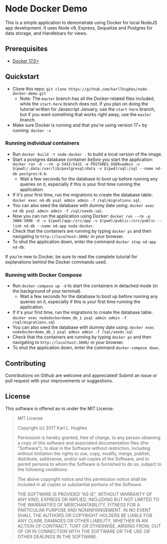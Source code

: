 # Node Docker Demo

This is a simple application to demonstrate using Docker for local NodeJS app development. It uses Node v9, Express, Sequelize and Postgres for data storage, and Handlebars for views.

## Prerequisites

- [Docker 17.0+](https://docker.com)

## Quickstart

- Clone this repo: `git clone https://github.com/karllhughes/node-docker-demo.git`
  - Note: The `master` branch has all the Docker-related files included, while the `start-here` branch does not. If you plan on doing the tutorial written for Javascript January, use the `start-here` branch, but if you want something that works right away, use the `master` branch.
- Make sure Docker is running and that you're using version 17+ by running: `docker -v`

### Running individual containers

- Run `docker build -t node-docker .` to build a local version of the image.
- Start a postgres database container _before_ you start the application: `docker run -d --rm -p 5432:5432 -e POSTGRES_USER=admin -v $(pwd)/.data:/var/lib/postgresql/data -v $(pwd)/sql:/sql --name nd-db postgres:9.6`.
  - Wait a few seconds for the database to boot up before running any queries on it, especially if this is your first time running the application.
- If it's your first time, run the migrations to create the database table: `docker exec nd-db psql admin admin -f /sql/migrations.sql`.
- You can also seed the database with dummy date using: `docker exec nd-db psql admin admin -f /sql/seeds.sql`.
- Now you can run the application using Docker: `docker run --rm -p 3000:3000 -d -v $(pwd)/app:/src/app -v $(pwd)/public:/src/public --link nd-db --name nd-app node-docker`.
- Check that the containers are running by typing `docker ps` and then navigating to `http://localhost:3000/` in your browser.
- To shut the application down, enter the command `docker stop nd-app nd-db`.

If you're new to Docker, be sure to read the complete tutorial for explanations behind the Docker commands used.

### Running with Docker Compose

- Run `docker-compose up -d` to start the containers in detached mode (in the background of your terminal).
  - Wait a few seconds for the database to boot up before running any queries on it, especially if this is your first time running the application.
- If it's your first time, run the migrations to create the database table: `docker exec nodedockerdemo_db_1 psql admin admin -f /sql/migrations.sql`
- You can also seed the database with dummy date using: `docker exec nodedockerdemo_db_1 psql admin admin -f /sql/seeds.sql`
- Check that the containers are running by typing `docker ps` and then navigating to `http://localhost:3000/` in your browser.
- To shut the application down, enter the command `docker-compose down`.

## Contributing

Contributions on Github are welcome and appreciated! Submit an issue or pull request with your improvements or suggestions.

## License

This software is offered as-is under the MIT License:

> MIT License
> 
> Copyright (c) 2017 Karl L. Hughes
> 
> Permission is hereby granted, free of charge, to any person obtaining a copy
of this software and associated documentation files (the "Software"), to deal
in the Software without restriction, including without limitation the rights
to use, copy, modify, merge, publish, distribute, sublicense, and/or sell
copies of the Software, and to permit persons to whom the Software is
furnished to do so, subject to the following conditions:
> 
> The above copyright notice and this permission notice shall be included in all
copies or substantial portions of the Software.
> 
> THE SOFTWARE IS PROVIDED "AS IS", WITHOUT WARRANTY OF ANY KIND, EXPRESS OR
IMPLIED, INCLUDING BUT NOT LIMITED TO THE WARRANTIES OF MERCHANTABILITY,
FITNESS FOR A PARTICULAR PURPOSE AND NONINFRINGEMENT. IN NO EVENT SHALL THE
AUTHORS OR COPYRIGHT HOLDERS BE LIABLE FOR ANY CLAIM, DAMAGES OR OTHER
LIABILITY, WHETHER IN AN ACTION OF CONTRACT, TORT OR OTHERWISE, ARISING FROM,
OUT OF OR IN CONNECTION WITH THE SOFTWARE OR THE USE OR OTHER DEALINGS IN THE
SOFTWARE.
